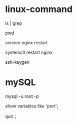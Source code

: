 # linux-command

ls | grep

pwd

service nginx restart

systemclt restart nginx

ssh-keygen

# mySQL

mysql -u root -p 

show variables like 'port';

quit；




